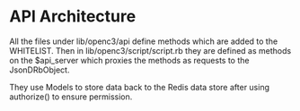 # API Architecture

All the files under lib/openc3/api define methods which are added to the WHITELIST. Then in lib/openc3/script/script.rb they are defined as methods on the $api_server which proxies the methods as requests to the JsonDRbObject.

They use Models to store data back to the Redis data store after using authorize() to ensure permission.
